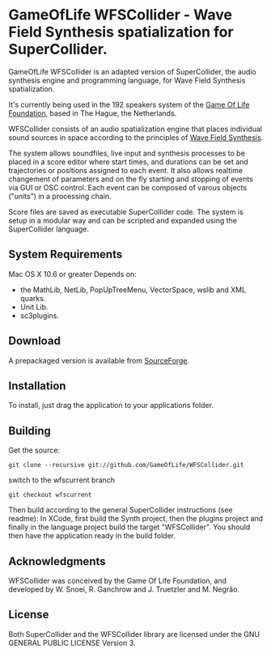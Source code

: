 GameOfLife WFSCollider - Wave Field Synthesis spatialization for SuperCollider.
===============================================================================

GameOfLife WFSCollider is an adapted version of SuperCollider, the audio synthesis engine and programming language, for Wave Field Synthesis spatialization.

It's currently being used in the 192 speakers system of the [Game Of Life Foundation](http://gameoflife.nl/en), based in The Hague, the Netherlands.

WFSCollider consists of an audio spatialization engine that places individual sound sources in space according to the principles of [Wave Field Synthesis](http://en.wikipedia.org/wiki/Wave_field_synthesis).

The system allows soundfiles, live input and synthesis processes to be placed in a score editor where start times, and durations can be set and trajectories or positions assigned to each event. It also allows realtime changement of parameters and on the fly starting and stopping of events via GUI or OSC control. Each event can be composed of varous objects ("units") in a processing chain.

Score files are saved as executable SuperCollider code. The system is setup in a modular way and can be scripted and expanded using the SuperCollider language.

## System Requirements ##

Mac OS X 10.6 or greater
Depends on:

* the MathLib, NetLib, PopUpTreeMenu, VectorSpace, wslib and XML quarks.
* Unit Lib.
* sc3plugins.

## Download ##

A prepackaged version is available from [SourceForge](https://sourceforge.net/projects/wfscollider/).

## Installation ##

To install, just drag the application to your applications folder.

## Building ##

Get the source:

	git clone --recursive git://github.com/GameOfLife/WFSCollider.git

switch to the wfscurrent branch

	git checkout wfscurrent

Then build according to the general SuperCollider instructions (see readme): In XCode, first build the Synth project, then the plugins project and finally in the language project build the target "WFSCollider". You should then have the application ready in the build folder.

## Acknowledgments ##
WFSCollider was conceived by the Game Of Life Foundation, and developed by W. Snoei, R. Ganchrow and J. Truetzler and M. Negrão.

## License ##
Both SuperCollider and the WFSCollider library are licensed under the GNU GENERAL PUBLIC LICENSE Version 3.  

